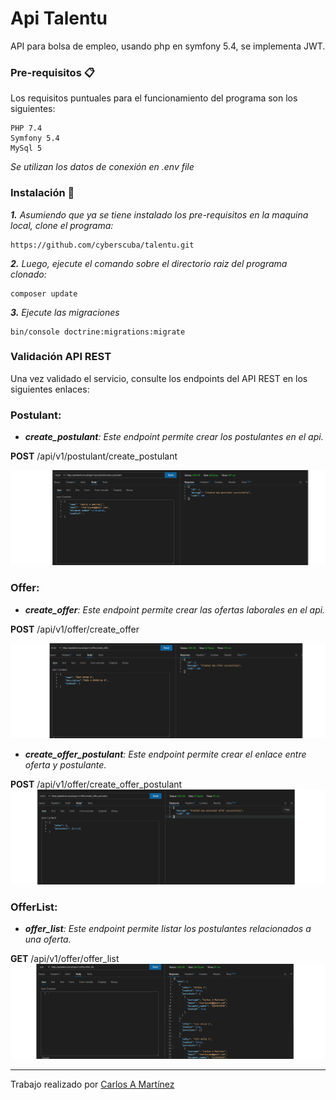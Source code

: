 # Api Talentu

API para bolsa de empleo, usando php en symfony 5.4, se implementa JWT.

### Pre-requisitos 📋
Los requisitos puntuales para el funcionamiento del programa son los
siguientes:
```
PHP 7.4
Symfony 5.4
MySql 5
```
_Se utilizan los datos de conexión en .env file_
### Instalación 🔧

_**1.** Asumiendo que ya se tiene instalado los pre-requisitos en la maquina local, 
clone el programa:_
```
https://github.com/cyberscuba/talentu.git
```
_**2.** Luego, ejecute el comando sobre el directorio raiz del programa
clonado:_
```
composer update
```
_**3.** Ejecute las migraciones_
```
bin/console doctrine:migrations:migrate
```
### Validación API REST
Una vez validado el servicio, consulte los endpoints del API REST en los siguientes enlaces:

### Postulant:
- _**create_postulant**: Este endpoint permite crear los postulantes en el api._  

**POST** /api/v1/postulant/create_postulant

![alt text](https://github.com/cyberscuba/talentu/blob/main/public/create_postulant.png "Create postulant")

### Offer:
- _**create_offer**: Este endpoint permite crear las ofertas laborales en el api._ 

**POST** /api/v1/offer/create_offer

![alt text](https://github.com/cyberscuba/talentu/blob/main/public/create_offer.png "Create offer")

- _**create_offer_postulant**: Este endpoint permite crear el enlace entre oferta y postulante._
 
**POST** /api/v1/offer/create_offer_postulant
![alt text](https://github.com/cyberscuba/talentu/blob/main/public/create_offer_postulant.png "Create offer postulant")

### OfferList:

- _**offer_list**: Este endpoint permite listar los postulantes relacionados a una oferta._

**GET** /api/v1/offer/offer_list
![alt text](https://github.com/cyberscuba/talentu/blob/main/public/offer_list.png "Create offer list")

---
Trabajo realizado por [Carlos A Martínez](https://www.linkedin.com/in/carlosamartinezs/)
